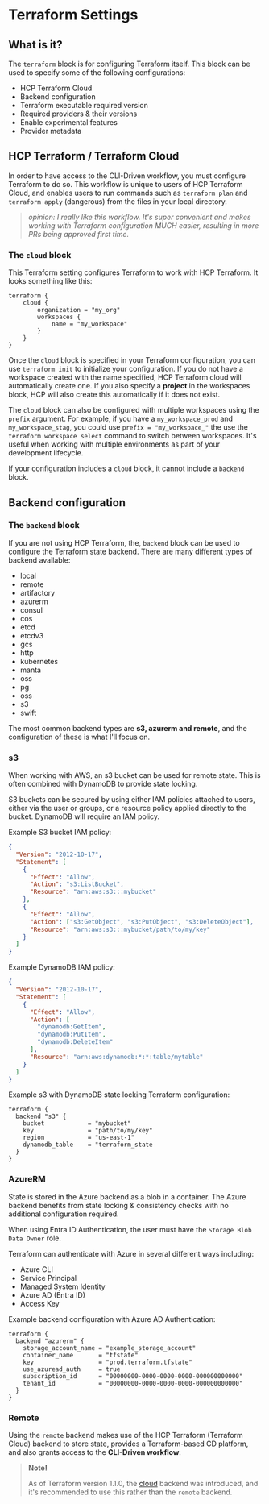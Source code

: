 # Terraform Settings

## What is it?

The `terraform` block is for configuring Terraform itself.  This block can be used to specify some of the following configurations:

* HCP Terraform Cloud
* Backend configuration
* Terraform executable required version
* Required providers & their versions
* Enable experimental features
* Provider metadata

## HCP Terraform / Terraform Cloud

In order to have access to the CLI-Driven workflow, you must configure Terraform to do so.  This workflow is unique to users of HCP Terraform Cloud, and enables users to run commands such as `terraform plan` and `terraform apply` (dangerous) from the files in your local directory.  

>*opinion: I really like this workflow.  It's super convenient and makes working with Terraform configuration MUCH easier, resulting in more PRs being approved first time.*

### The `cloud` block

This Terraform setting configures Terraform to work with HCP Terraform.  It looks something like this:

```hcl
terraform {
    cloud {
        organization = "my_org"
        workspaces {
            name = "my_workspace"
        }
    }
}
```

Once the `cloud` block is specified in your Terraform configuration, you can use `terraform init` to initialize your configuration.  If you do not have a workspace created with the name specified, HCP Terraform cloud will automatically create one.  If you also specify a **project** in the workspaces block, HCP will also create this automatically if it does not exist.

The `cloud` block can also be configured with multiple workspaces using the `prefix` argument.  For example, if you have a `my_workspace_prod` and `my_workspace_stag`, you could use `prefix = "my_workspace_"` the use the `terraform workspace select` command to switch between workspaces.  It's useful when working with multiple environments as part of your development lifecycle.

If your configuration includes a `cloud` block, it cannot include a `backend` block.

## Backend configuration

### The `backend` block

If you are not using HCP Terraform, the, `backend` block can be used to configure the Terraform state backend.  There are many different types of backend available:

* local
* remote
* artifactory
* azurerm
* consul
* cos
* etcd
* etcdv3
* gcs
* http
* kubernetes
* manta
* oss
* pg
* oss
* s3
* swift

The most common backend types are **s3, azurerm and remote**, and the configuration of these is what I'll focus on.

### s3

When working with AWS, an s3 bucket can be used for remote state.  This is often combined with DynamoDB to provide state locking.

S3 buckets can be secured by using either IAM policies attached to users, either via the user or groups, or a resource policy applied directly to the bucket.  DynamoDB will require an IAM policy.

Example S3 bucket IAM policy:

```json
{
  "Version": "2012-10-17",
  "Statement": [
    {
      "Effect": "Allow",
      "Action": "s3:ListBucket",
      "Resource": "arn:aws:s3:::mybucket"
    },
    {
      "Effect": "Allow",
      "Action": ["s3:GetObject", "s3:PutObject", "s3:DeleteObject"],
      "Resource": "arn:aws:s3:::mybucket/path/to/my/key"
    }
  ]
}
```

Example DynamoDB IAM policy:

```json
{
  "Version": "2012-10-17",
  "Statement": [
    {
      "Effect": "Allow",
      "Action": [
        "dynamodb:GetItem",
        "dynamodb:PutItem",
        "dynamodb:DeleteItem"
      ],
      "Resource": "arn:aws:dynamodb:*:*:table/mytable"
    }
  ]
}
```

Example s3 with DynamoDB state locking Terraform configuration:

```hcl
terraform {
  backend "s3" {
    bucket            = "mybucket"
    key               = "path/to/my/key"
    region            = "us-east-1"
    dynamodb_table    = "terraform_state
  }
}
```

### AzureRM

State is stored in the Azure backend as a blob in a container.  The Azure backend benefits from state locking & consistency checks with no additional configuration required.

When using Entra ID Authentication, the user must have the `Storage Blob Data Owner` role.

Terraform can authenticate with Azure in several different ways including:

* Azure CLI
* Service Principal
* Managed System Identity
* Azure AD (Entra ID)
* Access Key

Example backend configuration with Azure AD Authentication:

```hcl
terraform {
  backend "azurerm" {
    storage_account_name = "example_storage_account"
    container_name       = "tfstate"
    key                  = "prod.terraform.tfstate"
    use_azuread_auth     = true
    subscription_id      = "00000000-0000-0000-0000-000000000000"
    tenant_id            = "00000000-0000-0000-0000-000000000000"
  }
}
```

### Remote

Using the `remote` backend makes use of the HCP Terraform (Terraform Cloud) backend to store state, provides a Terraform-based CD platform, and also grants access to the **CLI-Driven workflow**.  

> **Note!**
>
> As of Terraform version 1.1.0, the [cloud](#the-cloud-block) backend was introduced, and it's recommended to use this rather than the `remote` backend.
